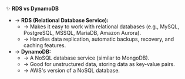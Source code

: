 ✨ **RDS vs DynamoDB**
- → **RDS (Relational Database Service):**
    - → Makes it easy to work with relational databases (e.g., MySQL, PostgreSQL, MSSQL, MariaDB, Amazon Aurora).
    - → Handles data replication, automatic backups, recovery, and caching features.
- → **DynamoDB:**
    - → A NoSQL database service (similar to MongoDB).
    - → Good for unstructured data, storing data as key-value pairs.
    - → AWS's version of a NoSQL database.